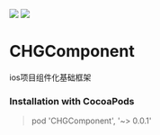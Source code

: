 <a href="https://img.shields.io/cocoapods/v/CHGComponent.svg"><img src="https://img.shields.io/cocoapods/v/CHGComponent.svg"></a>
<a href="http://cocoadocs.org/docsets/CHGComponent"><img src="https://img.shields.io/cocoapods/p/CHGComponent.svg?style=flat"></a>

# CHGComponent
ios项目组件化基础框架

### Installation with CocoaPods

> pod 'CHGComponent', '~> 0.0.1'
